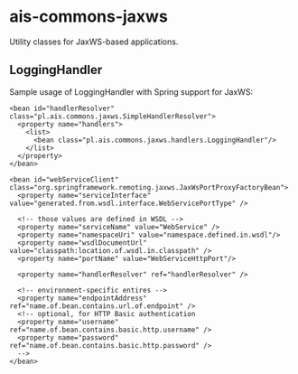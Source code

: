 ais-commons-jaxws
=================

Utility classes for JaxWS-based applications.

LoggingHandler
--------------

Sample usage of LoggingHandler with Spring support for JaxWS:

    <bean id="handlerResolver" class="pl.ais.commons.jaxws.SimpleHandlerResolver">
      <property name="handlers">
        <list>
          <bean class="pl.ais.commons.jaxws.handlers.LoggingHandler"/>
        </list>
      </property>
    </bean>

    <bean id="webServiceClient" class="org.springframework.remoting.jaxws.JaxWsPortProxyFactoryBean">
      <property name="serviceInterface" value="generated.from.wsdl.interface.WebServicePortType" />

      <!-- those values are defined in WSDL -->
      <property name="serviceName" value="WebService" />
      <property name="namespaceUri" value="namespace.defined.in.wsdl"/>
      <property name="wsdlDocumentUrl" value="classpath:location.of.wsdl.in.classpath" />
      <property name="portName" value="WebServiceHttpPort"/>

      <property name="handlerResolver" ref="handlerResolver" />

      <!-- environment-specific entires -->
      <property name="endpointAddress" ref="name.of.bean.contains.url.of.endpoint" />
      <!-- optional, for HTTP Basic authentication
      <property name="username"        ref="name.of.bean.contains.basic.http.username" />
      <property name="password"        ref="name.of.bean.contains.basic.http.password" />
      -->
    </bean>
